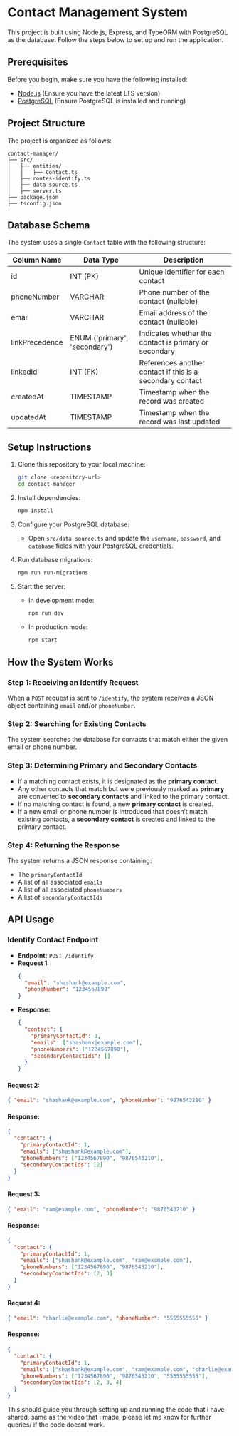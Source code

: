 # Contact Management System

This project is built using Node.js, Express, and TypeORM with PostgreSQL as the database. Follow the steps below to set up and run the application.

## Prerequisites

Before you begin, make sure you have the following installed:
- [Node.js](https://nodejs.org/) (Ensure you have the latest LTS version)
- [PostgreSQL](https://www.postgresql.org/download/) (Ensure PostgreSQL is installed and running)

## Project Structure

The project is organized as follows:
```
contact-manager/
├── src/
│   ├── entities/
│   │   ├── Contact.ts
│   ├── routes-identify.ts
│   ├── data-source.ts
│   ├── server.ts
├── package.json
├── tsconfig.json
```

## Database Schema

The system uses a single `Contact` table with the following structure:

| Column Name   | Data Type  | Description |
|--------------|-----------|-------------|
| id           | INT (PK)  | Unique identifier for each contact |
| phoneNumber  | VARCHAR   | Phone number of the contact (nullable) |
| email        | VARCHAR   | Email address of the contact (nullable) |
| linkPrecedence | ENUM ('primary', 'secondary') | Indicates whether the contact is primary or secondary |
| linkedId     | INT (FK)  | References another contact if this is a secondary contact |
| createdAt    | TIMESTAMP | Timestamp when the record was created |
| updatedAt    | TIMESTAMP | Timestamp when the record was last updated |

## Setup Instructions

1. Clone this repository to your local machine:
   ```sh
   git clone <repository-url>
   cd contact-manager
   ```

2. Install dependencies:
   ```sh
   npm install
   ```

3. Configure your PostgreSQL database:
   - Open `src/data-source.ts` and update the `username`, `password`, and `database` fields with your PostgreSQL credentials.
   
4. Run database migrations:
   ```sh
   npm run run-migrations
   ```

5. Start the server:
   - In development mode:
     ```sh
     npm run dev
     ```
   - In production mode:
     ```sh
     npm start
     ```

## How the System Works

### Step 1: Receiving an Identify Request
When a `POST` request is sent to `/identify`, the system receives a JSON object containing `email` and/or `phoneNumber`.

### Step 2: Searching for Existing Contacts
The system searches the database for contacts that match either the given email or phone number.

### Step 3: Determining Primary and Secondary Contacts
- If a matching contact exists, it is designated as the **primary contact**.
- Any other contacts that match but were previously marked as **primary** are converted to **secondary contacts** and linked to the primary contact.
- If no matching contact is found, a new **primary contact** is created.
- If a new email or phone number is introduced that doesn’t match existing contacts, a **secondary contact** is created and linked to the primary contact.

### Step 4: Returning the Response
The system returns a JSON response containing:
- The `primaryContactId`
- A list of all associated `emails`
- A list of all associated `phoneNumbers`
- A list of `secondaryContactIds`

## API Usage

### Identify Contact Endpoint
- **Endpoint:** `POST /identify`
- **Request 1:**
  ```json
  {
    "email": "shashank@example.com",
    "phoneNumber": "1234567890"
  }
  ```
- **Response:**
  ```json
  {
    "contact": {
      "primaryContactId": 1,
      "emails": ["shashank@example.com"],
      "phoneNumbers": ["1234567890"],
      "secondaryContactIds": []
    }
  }
  ```

#### Request 2:
```json
{ "email": "shashank@example.com", "phoneNumber": "9876543210" }
```
#### Response:
```json
{
  "contact": {
    "primaryContactId": 1,
    "emails": ["shashank@example.com"],
    "phoneNumbers": ["1234567890", "9876543210"],
    "secondaryContactIds": [2]
  }
}
```

#### Request 3:
```json
{ "email": "ram@example.com", "phoneNumber": "9876543210" }
```
#### Response:
```json
{
  "contact": {
    "primaryContactId": 1,
    "emails": ["shashank@example.com", "ram@example.com"],
    "phoneNumbers": ["1234567890", "9876543210"],
    "secondaryContactIds": [2, 3]
  }
}
```

#### Request 4:
```json
{ "email": "charlie@example.com", "phoneNumber": "5555555555" }
```
#### Response:
```json
{
  "contact": {
    "primaryContactId": 1,
    "emails": ["shashank@example.com", "ram@example.com", "charlie@example.com"],
    "phoneNumbers": ["1234567890", "9876543210", "5555555555"],
    "secondaryContactIds": [2, 3, 4]
  }
}
```

This should guide you through setting up and running the code that i have shared, same as the video that i made, please let me know for further queries/ if the code doesnt work.






















